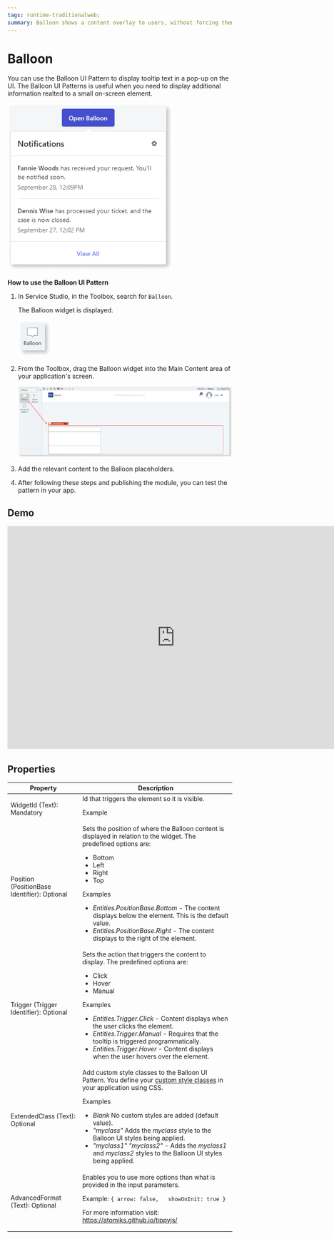 ```yaml
---
tags: runtime-traditionalweb; 
summary: Balloon shows a content overlay to users, without forcing them to lose the UI context.
---
```


# Balloon

You can use the Balloon UI Pattern to display tooltip text in a pop-up on the UI. The Balloon UI Patterns is useful when you need to display additional information realted to a small on-screen element. 

![](<images/balloon-image-5.png>)

**How to use the Balloon UI Pattern**

1. In Service Studio, in the Toolbox, search for `Balloon`.

    The Balloon widget is displayed.

    ![](<images/balloon-image-3.png>)
 
1. From the Toolbox, drag the Balloon widget into the Main Content area of your application's screen.

    ![](<images/balloon-image-4.png>)

1. Add the relevant content to the Balloon placeholders.

1. After following these steps and publishing the module, you can test the pattern in your app. 

## Demo

<iframe width="750" height="500" src="https://www.youtube.com/embed/FYTapAjZPj8" frameborder="0" allow="accelerometer; autoplay; encrypted-media; gyroscope; picture-in-picture" allowfullscreen="allowfullscreen"></iframe>

## Properties

| **Property** |  **Description** | 
|---|---|
| WidgetId (Text): Mandatory | Id that triggers the element so it is visible. <p>Example</p>|
| Position (PositionBase Identifier): Optional |  Sets the position of where the Balloon content is displayed in relation to the widget. The predefined options are: <p><ul><li>Bottom</li><li>Left</li><li>Right</li><li>Top</li></ul></p> <p>Examples<ul><li>_Entities.PositionBase.Bottom_ - The content displays below the element. This is the default value.</li><li>_Entities.PositionBase.Right_ - The content displays to the right of the element.</li></ul></p>|
| Trigger (Trigger Identifier): Optional |  Sets the action that triggers the content to display. The predefined options are: <p><ul><li>Click</li><li>Hover</li><li>Manual</li></ul></p> <p>Examples<ul><li>_Entities.Trigger.Click_ - Content displays when the user clicks the element.</li><li>_Entities.Trigger.Manual_ - Requires that the tooltip is triggered programmatically. </li><li>_Entities.Trigger.Hover_ - Content displays when the user hovers over the element. </li></ul></p> | 
| ExtendedClass (Text): Optional  |  Add custom style classes to the Balloon UI Pattern. You define your [custom style classes](../../../../../../develop/ui/look-feel/css.md) in your application using CSS. <p>Examples <ul><li>_Blank_ No custom styles are added (default value).</li><li>_"myclass"_ Adds the _myclass_ style to the Balloon UI styles being applied.</li><li>_"myclass1" "myclass2"_ - Adds the _myclass1_ and _myclass2_ styles to the Balloon UI styles being applied. </li></ul></p> |
| AdvancedFormat (Text): Optional  |  Enables you to use more options than what is provided in the input parameters. <p>Example: `{ arrow: false,   showOnInit: true }` </p> <p>For more information visit: https://atomiks.github.io/tippyjs/ </p>